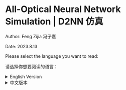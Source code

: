 # All-Optical Neural Network Simulation | D2NN 仿真

Author: Feng Zijia 冯子嘉

Date: 2023.8.13

Please select the language you want to read:

请选择你想要阅读的语言：

<details>
    <summary>English Version</summary>

## Running Instructions

File Descriptions:

This project implements a simulation of an all-optical neural network, achieving up to 97% accuracy on MNIST (of course, with a nonlinear that is impossible in reality).

The train folder is used for training, and the predict folder for prediction.

This document details the principles and implementation process. It is recommended to read the project documentation before accessing the train and predict folders. The source code involved in the project documentation is mainly contained in the train folder.

Both train and predict folders contain a README.txt file, which should be read before running the files. Be sure to read README.txt before running train. Please, be sure to read it, please be sure to read it, please be sure to read it.

The preprocessing method is in the train folder's torch_prepro.py file. If you encounter any problems with preprocessing or any step of the running, feel free to click on issue to provide feedback OR contact the author.

Literature is the references for this project, which can be compared with the references at the end of the project document.

## Project Introduction

The architecture of classical neural networks is well-known. Neural networks are mostly trained and inferred on GPU platforms. In the paper by Lin etc., they proposed a novel neural network architecture based on light diffraction and phase modulation, $D^2NN$ (Deep Diffractive Neural Network). [^1](#reference) All-optical neural networks have unique advantages in inference tasks, including **low energy consumption and near-light speed**. [^3](#reference)

This project uses `Python + Pytorch` to simulate all-optical neural networks and applies it to MNIST handwritten digit recognition, achieving an accuracy of $93.5\%$, which is higher than the $91.75\%$ in the original paper. The project continues to explore methods to improve the model architecture, achieving a simulation accuracy of $96.5\%$ after introducing relevant improvements.

This project mainly refers to the paper [All-optical machine learning using diffractive deep neural networks](https://www.science.org/doi/10.1126/science.aat8084). Please refer to the source folder for preprocessing and training code, and the model folder for prediction.

## Basic Principles

The basic architecture of the network consists of three types of `layers`: the propagation layer `propagation_layer` that manages the spatial free propagation of light waves, the modulation layer `modulation_layer` that modulates the phase and amplitude of light, and the imaging layer `imaging_layer` that finally performs prediction.

The training process is divided into forward propagation and backpropagation, while the inference process can be completed by forward propagation alone.

### Forward Propagation

In forward propagation, the network completely simulates the physical propagation of light.

Initially, a beam of coherent light is directed into a hollowed-out digit to obtain the incident light field (input plane), followed by light propagation in free space, determined by Fresnel diffraction. Phase and amplitude modulation pieces (L1, L2...) are added at equal intervals during light propagation. The final imaging screen contains ten squares, each representing a digit, and the square with the highest light intensity is the prediction result of the all-optical neural network.

The architecture is displayed in the following diagram[^1](#paper):

![network](./support_images/network_fram.png)

The final effect is shown below.

| ![Incident light field](./support_images/sample_ex.png) | ![Imaging light intensity](./support_images/intensity_0.png) |
|:---:|:---:|
| Incident light field distribution | Imaging light intensity distribution |

It can be seen that the light intensity in the first square is significantly higher than the other squares, thus 0 is the prediction result of this neural network.

### Backpropagation

The phase and amplitude modulation pieces in the `modulation_layer` are the only learnable parameters in the network, controlling light propagation. Their update is completed using the gradient descent method. The final modulation pieces are shown below:

| ![Phase modulation](./support_images/optical_layers.7.phase_values.png) | ![Amplitude modulation](./support_images/optical_layers.7.amplitude_values.png) |
|:---:|:---:|
| Phase modulation | Amplitude modulation |

## Environmental Configuration

Use vscode ssh to connect to the Jingyi Science Association server for training.

Software environment: `torch '2.0.1+cu117' + numpy '1.23.5'`

Hardware environment: `NVIDIA GeForce RTX 3090` (Jingyi Science Association server)

Dataset: MNIST handwritten digit recognition

## Code Implementation

### OpticalNetwork

Related code is in `train.py`, `onn_am.py`, and `layer_show.py`. The first code is the core training code, the second code only contains the optical network, and the third code displays the work of the propagation and modulation layers.

The author's own `OpticalNetwork` class inherits from `torch.nn`. Its implementation can be referred to separately in [onn_am.py](./support_images/onn_am.py). The class contains three layers: the propagation layer `propagation_layer`, the modulation layer `modulation_layer`, and the imaging layer `imaging_layer`.

`propagation_layer` simulates the change in the light field before and after light propagates a certain distance z in free space. The author uses the Fresnel transfer function (Transmittive Function, TF) method, referring to [Computational Fourier Optics](https://www.spiedigitallibrary.org/ebooks/TT/Computational-Fourier-Optics-A-MATLAB-Tutorial/eISBN-9780819482051/10.1117/3.858456?SSO=1) to complete the `propTF()` function. The result after a propagation layer is shown below.

![diff](./support_images/ori_and_diff.png)

It can be seen that the convolution effect of free space propagation causes some blurring of the image.

The Fresnel transfer function method can retain second-order small quantities under the paraxial approximation using the angular spectrum method. Its principle is detailed in [Goodman: Introduction to Fourier Optics, Edition 4th](https://www.semanticscholar.org/paper/Introduction-to-Fourier-optics-Goodman/5e3eb22c476b889eecbb380d012231d819edf156). Its implementation is detailed in the training code `train.py`.

`modulation_layer` mainly introduces phase and amplitude modulation pieces. The modulation pieces have the same size as the sampling space. As the only adjustable parameter layer, the phase and amplitude modulation parameters can be directly called using `loss.backward()` for calculation and `optimizer.step()` for updates.

Below is the light intensity distribution after random phase modulation and propagation over distance $z$.

![mod](./support_images/disp_mo.png)

`imaging_layer` completes the tasks of imaging and output. After calculating the total light intensity, the `imaging_layer` will statistically analyze the light intensity in each square and normalize it, outputting a tensor of dim = 10, with the highest light intensity being the prediction result.

For example, in the lower right image, the corresponding tensor is:

0.1584, 0.1126, 0.1083, 0.1370, 0.1285, 0.8973, 0.1393, 0.1145, 0.2016, 0.1920


It is evident that `tensor[5]` has the largest value, thus 5 is our prediction result.

![Incident light field](./support_images/5.png)

It is particularly important to note: the normalization operation in `imaging_layer` cannot be completed in-place, otherwise gradient calculation will be erroneous. A new `value_` array must be defined and then returned.

The final model consists of

$\rm 5 \times propagation\_layer + 5 \times modulation\_layer + imaging\_layer$

The model's loss function uses `MSELoss()`, and the parameter initialization method selects `kaiming_uniform_` or `uniform_`, with `Adam` as the optimizer.

### Parameters

These are fixed parameters; only the parameters and their meanings are listed here, with the reasons for their selection discussed in "Reasons for Parameter Selection"

Optical parameters

```
M = N = 250 # sampling count on each axis
lmbda = 0.5e-6 # wavelength of coherent light
L = 0.2 # the area to be illuminated
w = 0.051 # the half-width of the light transmission area
z = 100 # the propagation distance in free space
```

When using the entire MNIST dataset for training, the neural network parameters are:
```
learning_rate = 0.003
epochs = 6
batch_size = 128
```


### Data Preprocessing

The related code is in `prepro.py` and `prepro_label.py`. The core involves resizing the images to $(2w) \times (2w)$ and embedding them in an $L \times L$ square area. This generates all images as $M \times M$, unifying the shape of the incident light field. The before and after comparison is shown below.

![pre](./support_images/preprocessing.png)

Label preprocessing involves expanding a number into a dim = 10 array. If label = $i$, then generate the unit vector $e_{i+1}$.

After preprocessing, save as an npy file for easy transfer and reading on different devices.

### Data Reading

Small batch data reading can be directly completed through `np.load()`, but the training data of MNIST exceeds the GPU memory limit, so it must be completed through dataloader. Specific code refer to `train.py` or `train_am.py`.

## Model Performance and Analysis

### Training Performance

The following results did not include amplitude modulation, only phase modulation. The results with amplitude modulation will be discussed in the next section "Model Optimization".

Initially, the author used the first $2\%$ of MNIST for training and testing, that is, $ \rm 1000 \times train + 200 \times validation + 200 \times test$.

If using params:

```
learning_rate = 0.003
epochs = 20
batch_size = 128
```

A training and testing session takes about 50s, which is convenient for parameter tuning. Below is one of the output results, with the weights saved to `weights_small.pt`

```
Using cuda device
Epoch [1/20], Training Loss: 0.1198, Training Accuracy: 70.10%,
...
Epoch [20/20], Training Loss: 0.0255, Training Accuracy: 95.90%,
Validation Loss: 0.0397, Validation Accuracy: 87.50%
Test Accuracy: 90.50%
```


On a small batch dataset, the author achieved a test accuracy of up to 92.5%. The average accuracy is about $91\%$

Later, the author used the entire MNIST for training and testing, that is, $ \rm 50000 \times train + 10000 \times validation + 10000 \times test$. Using parameters

```
learning_rate = 0.003
epochs = 6
batch_size = 128
```

A training and testing session takes about 40 minutes. Below is one of the output results, with the weights saved to `weights_large.pt`.

```
Epoch [6/6], Training Loss: 0.0243, Training Accuracy: 92.86%,
Validation Loss: 0.0225, Validation Accuracy: 93.64%
Test Accuracy: 92.65%
```


On a large batch dataset, the validation set accuracy exceeded $93.5%$, and the test set accuracy also exceeded $92.5\%$. Without amplitude modulation, the simulation result in the original paper was $91.75\%$. The results are close.

We list the `confusion_matrix` for both large batch data and small batch data for comparison.

|Large batch data|Small batch data|
|--|--|
|![conf_am](./support_images/confusion_matrix.png)|![conf](./support_images/confusion_matrix_small.png)|

### Result Display

We demonstrate the model's prediction performance by listing the normalized output results `output` and comparing the incident light field with the final imaging light intensity.

+ Without amplitude modulation

```
[0.1320, 0.1467, 0.2757, 0.6138, 0.3394, 0.4097, 0.3318, 0.1327, 0.2697, 0.1574]
```


![4](./support_images/3.png)

```
[[0.0817, 0.1322, 0.1069, 0.3428, 0.1222, 0.1302, 0.0683, 0.0961, 0.8899, 0.0956]]
```

![contra9](./support_images/8.png) 

+ With amplitude modulation:

```
[[0.0813, 0.1146, 0.2029, 0.3622, 0.7564, 0.1387, 0.0544, 0.0728, 0.2183, 0.4007]]
```


![am_9](./support_images/am_4.png)

[[0.0088, 0.0123, 0.0308, 0.0656, 0.1741, 0.0357, 0.0339, 0.3735, 0.0609, 0.9047]]


![7](./support_images/9.png)

Comparison images are generated in `predict.py` and `predict_am.py`.

## Running Guide

step1: Preprocessing

Run prepro.py & prepro_label.py to generate the preprocessed light field distribution and save it as an npy file. Be sure to modify the parameters according to the hints in the prepro.py file.

step2: Model Training

We provide two types of models here: large.py, large_am.py. The former only has phase modulation, while the latter introduces both amplitude and phase modulation. Change the filename to match the file name generated by prepro.py.

step3: Model Prediction

Run `predict.py` or `predict_am.py` according to the type of model trained in the previous step. Change line 157 in
`u0 = test_data_transposed[17]` to the data you want to run. This will generate the final comparison images, as shown in the previous section.

## Model Optimization

Here we mainly discuss the optimization of the model architecture, with the reasons for parameter choices detailed in the next chapter: Reasons for Selection. This section proposes four optimization methods: increasing the number of layers, adding amplitude modulation, introducing nonlinear activation functions, and changing the propagation distance.

Adjusting the architecture, all small batch data use parameters lr = 0.003, epoch = 20. Phase initialization uses a uniform distribution in $(0,4\pi)$. Large batch data all use parameters lr = 0.003, epoch = 6. Phase initialization uses a uniform distribution in $(0,4\pi)$

### Increasing Layer Count

The most obvious method in adjusting architecture is to increase the number of layers. The experimental results on small batch data are shown below:

|Number of layers|Accuracy|
|--|--|
|1|8.5%|
|2|63.5%|
|3|87.5%|
|4|89.0%|
|5|90.5%|
|8|92.0%|
|12|92.5%|

It is evident that increasing the number of layers can significantly improve accuracy, but in real life, this is more difficult to manufacture and use, and manufacturing process errors may increase. 5-8 layers should be a suitable and balanced choice.

### Adding Amplitude Modulation

Related code is in all files ending with `am`. All files ending with `am` represent `amplitude modulation`.

Secondly, amplitude modulation is added on top of phase modulation.

Below are the training results on the full MNIST set. Through comparison, adding amplitude modulation can significantly improve accuracy without adding much training time. However, it increases complexity in real-world applications.

||With amplitude modulation|Without amplitude modulation|
|--|--|--|
|test|93.4%|92.5%|
|validation|93.9%|93.5%|

```
Epoch [6/6], Training Loss: 0.0203, Training Accuracy: 93.64%,
Validation Loss: 0.0191, Validation Accuracy: 93.86%
Test Accuracy: 93.40%
```


|With amplitude modulation|Without amplitude modulation|
|--|--|
|![conf_am](./support_images/confusion_matrix_am.png)|![conf](./support_images/confusion_matrix.png)|

### Nonlinear Activation

Although the model naturally introduces certain nonlinear factors in the propagation process `propagation_layer`, the overall implementation still relies on linear superposition. Introducing a nonlinear activation function will positively impact the model. Therefore, this paper introduces a complex ReLU function `crelu`^6, adjusting the light field completed by `modulation`, ultimately achieving an accuracy of over $97\%$.

```python
def crelu(x):
    return torch.relu(x.real) + j * torch.relu(x.imag)
```

It is particularly noteworthy that introducing crelu may result in all imaging results being zero, which may cause problems in the normalization calculation of norm. At this time, we can solve this problem by giving norm a baseline. The code is detailed in large_relu.py, simply change norm to `norm_nonzero`.

||with relu|without relu|
|--|--|--|
|test|96.98%|92.5%|
|validaiton|97.01%|93.5%|

```
Epoch [6/6], Training Loss: 0.0046, Training Accuracy: 98.80%, 
Validation Loss: 0.0059, Validation Accuracy: 97.01%
Test Accuracy: 96.98%
```

It is worth noting that using csigmoid does not achieve similar effects. This indicates that applying sigmoid to complex values cannot be completed simply by applying it to the real and imaginary parts.

```
Epoch [1/6], Training Loss: 0.1367, Training Accuracy: 11.36%, 
Validation Loss: 0.1367, Validation Accuracy: 10.64%
```

The major disadvantage of this method is the difficulty of its physical implementation. Currently, it is difficult to find a suitable and convenient optical medium to introduce complex activation functions. $^3$

### Changing propagating distance

Related code is in `changez.py`.

This approach changes z, making z a learnable parameter. Testing on small batch data showed that using a high learning rate caused z to fluctuate dramatically, with accuracy fluctuating around 10%, as shown in the left image; whereas a low learning rate almost does not change z, as shown in the right image. Therefore, this modification was abandoned.

| ![20](./support_images/z_values1.png) | ![1](./support_images/z_values2.png) |
|:---:|:---:|
| lr = 20 | lr = 1 |

### Using Distributed Computing

Drawing from the method of shared weights and biases in convolutional neural networks, the implementation method in this project is to add several parallel connection layers. See `large_dn1n_final.py` for details.

This training is incredibly slow... It didn't finish after two runs. The effect was not very good, indicating that at this level of nonlinearity, we have reached the limit.

Illustration: (Referencing the Zhou etc. 2021 article, inspiration from reconfigurable ONN)

![](./support_images/paralle.png)

```
weights_large_dn1n_feature20.pt
Epoch [4/5], Training Loss: 0.0208, Training Accuracy: 93.37%,
Validation Loss: 0.0191, Validation Accuracy: 94.05%
Epoch [5/5], Training Loss: 0.0205, Training Accuracy: 93.73%,
Validation Loss: 0.0187, Validation Accuracy: 93.91%
Test Accuracy: 93.29%
```



Results:
|                   | validation set | test set |
| ----------------- | -------------- | -------- |
| 2 epoches + crelu | 96.95%         | 96.91%   |
| 5 epoches         | 93.91%         | 93.29%   |

### Switching Propagation Simulation Methods

Using the long-distance transmission correction method in `propagation_ASM.py`, training code in `provided_large.py`. The effect showed no significant difference.

### Incoherent Propagation

Prediction in `predict_inco.py`, where inco stands for incoherent.

Training in `large_inco.py`. Weights are also made public. Performance-wise, the best after incoherent was about 58%. According to Professor Lin Xing, this is because incoherent light does not have negative value operations.


## Reasons for Parameter Selection

### Optical Parameters

```
M = N = 250 # sampling count on each axis
lmbda = 0.5e-6 # wavelength of coherent light
L = 0.2 # the area to be illuminated
w = 0.051 # the half-width of the light transmission area
z = 100 # the propagation distance in free space
```


Parameter $w$ was predetermined, following the method in the Computational book, while the selection of $L$ is based on the Nyquist law. To simulate real optical conditions, we need to sample the light field properly. The required sampling range should be larger than the actual light field range, with the expansion ratio set as Q. The Fresnel number $N_F = w ^2 / (z \times \lambda)$ we combine with the diagram in Goodman: Introduction to Fourier Optics to choose Q slightly less than 2.

![sample](./support_images/sample.jpg)

Our selection of the $M$ parameter has some flaws; if a larger value was chosen, it might reduce aliasing more effectively. However, considering the training cost and preprocessing cost are proportional to $M ^ 2$, we use $M = 250$ for simulation, which is a compromise between efficiency and performance.

The choice of $z$ is based on preliminary propagation simulation experiments. The `propTF` method maintains higher clarity at smaller $z$, and $z = 100$ allows for some diffraction phenomena without causing the image to appear repetitive or widely blurred.

### Neural Network Parameters

Adjustment of neural network parameters mainly relies on experimental results.

It is particularly worth mentioning that the paper provided a $\rm batch\_size = 8$. However, when the author personally experimented with $\rm batch\_size = 8$, accuracy generally fluctuated around 80%, and this caused much frustration. Changing to 128 broke this limit and had a better effect.

`lr` should not be too high or too low. Under the condition of the full MNIST set, $\rm  test\_accuracy$ and $\rm validation\_accuracy $ are generally aligned, temporarily observing no overfitting phenomena, indicating that an `lr` of $0.003$ is relatively large, serving a certain regularizing function.

## Reference

<div id="paper"></div>

- [1] [Xing Lin et al., All-optical machine learning using diffractive deep neural networks. Science 361, 1004-1008 (2018). DOI:10.1126/science.aat8084](https://www.science.org/doi/10.1126/science.aat8084)

<div id="sup"></div>

- [2] [All-optical machine learning using diffractive deep neural networks: Materials and Methods](https://www.sciencemag.org/content/361/6406/1004/suppl/DC1)

<div id="inf"></div>

- [3] [Wetzstein, G., Ozcan, A., Gigan, S. et al. Inference in artificial intelligence with deep optics and photonics. Nature 588, 39–47 (2020).](https://doi.org/10.1038/s41586-020-2973-6)


<div id="computational"></div>

- [4]: [Computational Fourier Optics: A MATLAB tutorial](https://www.spiedigitallibrary.org/ebooks/TT/Computational-Fourier-Optics-A-MATLAB-Tutorial/eISBN-9780819482051/10.1117/3.858456?SSO=1)

<div id="goodman"></div>

- [5] [Goodman: Introduction to Fourier Optics, Edition 4th](https://www.semanticscholar.org/paper/Introduction-to-Fourier-optics-Goodman/5e3eb22c476b889eecbb380d012231d819edf156)

- [6] [Complex-valued convolutional neural networks for real-valued image classification](https://ieeexplore.ieee.org/abstract/document/7965936)

  </details>
  
  <details>
    <summary>中文版本</summary>
  
## 运行须知

文件说明：

本项目实现了全光神经网络的仿真，在 MNIST 上最高达到了 97% 的正确率（当然是加了一个现实中根本不可能实现的非线性）

train 文件夹用于训练，predict 用于预测。

本文档中详述了原理及实现过程，建议先阅读项目文档再点进 train 与 predict 文件夹。项目文档中涉及的源代码主要蕴含在 train 文件夹中。

train 与 predict 文件夹内均有 README.txt 文件，建议查看后运行文件。运行train之前请务必查看README.txt。请务必查看，请务必查看，请务必查看。

预处理的方法在train文件夹下的torch_prepro.py中。如果预处理或运行的任何一步遇到问题，欢迎点击issue反馈 OR 联系作者。

literature 是本项目的参考文献，可以对照项目文档最后的 reference 查看。

## 项目简介

经典神经网络的架构人们已经耳熟能详。神经网络多基于GPU平台进行训练和推断。在Lin etc.的论文中，他们提出了一种基于光的衍射与相位调制的新型神经网络架构 $D^2NN$ (Deep Diffractive Neural Network)。[<sup>1</sup>](#reference) 全光神经网络在推断任务（Inference task）中具有**低能耗、近光速**的独特优势。[<sup>3</sup>](#reference)

本项目使用 `Python + Pytorch` 对全光神经网络进行仿真，并应用于MNIST手写数字识别中，通过调参取得了 $93.5\%$ 的正确率，高于原始论文 $91.75\%$ 的结果。本项目继续探索了对模型架构的改进方法，在引入相关改进后取得了 $96.5\%$ 的仿真正确率。

本项目主要参考论文 [All-optical machine learning using diffractive deep neural networks](https://www.science.org/doi/10.1126/science.aat8084)。预处理及训练代码请参考 train 文件夹中的内容，预测请参考 predict 文件夹中的内容。

## 基本原理

该网络的基本架构由三种 `layer` 组成，分别为：主管光波的空间自由传播的传播层 `propagation_layer`、进行光的相位与振幅调制的调制层 `modulation_layer`、以及最终实现预测的成像层 `imaging_layer`。

训练过程分为前向传播与反向传播，推断过程前向传播即可完成。

### 前向传播

在前向传播中，该网络完整地模拟了光的物理传播过程。

首先由一束相干光打入镂空的数字获得入射光场(input plane)，接下来光在自由空间中传播，由菲涅尔衍射决定。在光传播的等间隔处加入了相位与振幅调制片(L1, L2...)。最后的成像屏中有十个方块，每个代表一个数字，squares中所获光强最大的一个即为全光神经网络的预测结果。

架构在下图中展现[<sup>1</sup>](#paper) ：

![network](./support_images/network_fram.png)

最终实现的效果如下所示。

| ![入射光场](./support_images/sample_ex.png) | ![成像光强](./support_images/intensity_0.png) |
|:---:|:---:|
| 入射光场分布 | 成像光强分布 |

可以看到第一个square中的光强明显大于其余几个方块，因此0即为该神经网络的预测结果。

### 反向传播

`modulation_layer` 中的相位与振幅调制片是网络中唯一的learnable parameter, 它们控制着光的传播。其更新使用梯度下降法完成。最终的调制片示例如下：

| ![相位调制](./support_images/optical_layers.7.phase_values.png) | ![振幅调制](./support_images/optical_layers.7.amplitude_values.png) |
|:---:|:---:|
| 相位调制 | 振幅调制 |

## 环境配置

使用vscode ssh连接精仪科协服务器进行训练。

软件环境: `torch '2.0.1+cu117' + numpy '1.23.5'`

硬件环境: `NVIDIA GeForce RTX 3090`单卡。作者没有实现多卡联跑，有实现的同学特别欢迎联系作者！

数据集: MNIST 手写数字识别。

## 代码实现

### OpticalNetwork

本部分的相关代码在 `train.py`, `onn_am.py`, `layer_show.py`中。第一个代码是训练的核心代码，第二个代码只含有optical network，第三个代码展示了传播层和调制层的工作。

作者自己写的 `OpticalNetwork` 类继承自 `torch.nn`。其实现可以单独参照 [onn_am.py](./support_images/onn_am.py)。类中有三种层：传播层 `propagation_layer`、调制层 `modulation_layer` 和成像层 `imaging_layer`。

`propagation_layer` 模拟光在自由空间中传播一段距离 z 前后的光场变化。作者采用菲涅尔传递函数 (Transmittive Funtion, TF) 法，参照 [Computational Fourier Optics](https://www.spiedigitallibrary.org/ebooks/TT/Computational-Fourier-Optics-A-MATLAB-Tutorial/eISBN-9780819482051/10.1117/3.858456?SSO=1) 的实现完成 `propTF()` 函数。经过一个传播层的结果如下所示。

![diff](./support_images/ori_and_diff.png)

可以看到自由空间传播的卷积效果对图象造成了一定模糊。

菲涅尔传递函数方法可以用角谱法在傍轴近似下保留二阶小量得到。其原理详见 [Goodman: Introduction to Fourier Optics, Edition 4th](https://www.semanticscholar.org/paper/Introduction-to-Fourier-optics-Goodman/5e3eb22c476b889eecbb380d012231d819edf156)。其实现详见训练所用代码 `train.py`。

`modulation_layer` 主要引入相位和振幅调制片。调制片与采样空间有着同样的 size。作为唯一可调参数的layer，在定义完各个层之后，相位与振幅调制的参数可以直接调用 `loss.backward()` 完成计算，使用 `optimizer.step()` 完成更新。

以下是进行随机相位调制之后再传播 $z$ 距离的光强分布。

![mod](./support_images/disp_mo.png)

`imaging_layer` 完成成像和输出的任务。在计算总的光强后，`imaging_layer` 会对每一个方块中的光强大小进行统计并进行归一化，输出一个 dim = 10 的tensor，光强最大的即为预测结果。

举例而言，在下右图中，其对应的tensor为：

```
0.1584, 0.1126, 0.1083, 0.1370, 0.1285, 0.8973, 0.1393, 0.1145, 0.2016, 0.1920
```

可以明显看到 `tensor[5]` 的数值最大，因而5就是我们的预测结果。

![入射光场](./support_images/5.png) 

需要特别注意的是：`imaging_layer` 中归一化操作不能就地完成，否则梯度计算会出错，需要新定义一个 `value_` 数组再return。

最终的模型由

$\rm 5 \times propagation\_layer + 5 \times modulation\_layer + imaging\_layer$

组成。

模型的损失函数使用 `MSELoss()`，参数初始化方法选择 `kaiming_uniform_` 或`uniform_`，优化器选用 `Adam`。

### Parameters

这里是固定参数，此处只列出参数及其代表的含义，其选择原因见"参数的选择原因"

光学参数

```
M = N = 250     # sampling count on each axis
lmbda = 0.5e-6  # wavelength of coherent light
L = 0.2         # the area to be illuminated
w = 0.051       # the half-width of the light transmission area
z = 100         # the propagation distance in free space
```

在使用全部MNIST数据进行训练时的神经网络参数为：

```
learning_rate = 0.003
epochs = 6
batch_size = 128
```

### 数据预处理

预处理的相关代码在 `prepro.py`以及 `prepro_label.py` 中。其核心在于将图片重新采样，将其大小限制在 $(2w) \times (2w)$ 并嵌套在一个 $L \times L$ 的方形区域内。这样生成所有图片都是 $M \times M$ ，入射光场的形状得以统一。前后对比如下所示。

![pre](./support_images/preprocessing.png)

label的预处理在于把一个数字扩展成一个 dim = 10 的数组。若label = $i$, 则生成单位向量 $e_{i+1}$。

预处理完成后保存为npy文件，便于在不同设备上的转移与读取。

### 数据读取

小批量数据的读取可以直接通过 `np.load()` 完成，但MNIST的训练数据超出了GPU内存的限制，必须通过dataloader完成。具体代码参照 `train.py` or `train_am.py`。

## 模型表现及分析

### 训练表现

以下结果是没有加入振幅调制，只有振幅调制的结果。加入振幅调制的结果将在下一板块"模型调优"进行讨论。

笔者一开始使用MNIST的前 $2\%$ 进行训练与测试，也即 $ \rm 1000 \times train + 200 \times validation + 200 \times test$。

若使用参数

```
learning_rate = 0.003
epochs = 20
batch_size = 128
```

一次训练及测试所需的时间大约为50s，方便调参。以下是其中一次的输出结果，其权重保存到了`weights_small.pt`中

```
Using cuda device
Epoch [1/20], Training Loss: 0.1198, Training Accuracy: 70.10%, 
...
Epoch [20/20], Training Loss: 0.0255, Training Accuracy: 95.90%, 
Validation Loss: 0.0397, Validation Accuracy: 87.50%
Test Accuracy: 90.50%
```

在小批次数据集上，笔者在测试集上最高达到过92.5%的正确率。平均正确率约为 $91\%$

笔者后来使用MNIST的全部进行训练与测试，也即 $ \rm 50000 \times train + 10000 \times validation + 10000 \times test$。使用参数

```
learning_rate = 0.003
epochs = 6
batch_size = 128
```

一次训练及测试的结果大约为40min。以下是一次输出的结果，其权重保存到了`weights_large.pt`中。
```
Epoch [6/6], Training Loss: 0.0243, Training Accuracy: 92.86%, 
Validation Loss: 0.0225, Validation Accuracy: 93.64%
Test Accuracy: 92.65%
```

在大批次数据集上的结果，validation set中的正确率超过 $93.5%$, test set中正确率也超过了 $92.5\%$ 。不加入振幅调制，原始论文的仿真结果为 $91.75\%$。结果相近。

我们列出大批量数据和小批量数据的 `confusion_matrix` 以作对比。

|大批量数据|小批量数据|
|--|--|
|![conf_am](./support_images/confusion_matrix.png)|![conf](./support_images/confusion_matrix_small.png)|

### 结果展示

我们通过列出模型归一化之后的输出结果 `output` && 入射光场与最终成像光强的对比展示模型的预测表现。

+ 若没有振幅调制

```
[[0.1320, 0.1467, 0.2757, 0.6138, 0.3394, 0.4097, 0.3318, 0.1327, 0.2697, 0.1574]]
```

![4](./support_images/3.png)


```
[[0.0817, 0.1322, 0.1069, 0.3428, 0.1222, 0.1302, 0.0683, 0.0961, 0.8899, 0.0956]]
```
![contra9](./support_images/8.png) 

+ 若加入振幅调制：

```
[[0.0813, 0.1146, 0.2029, 0.3622, 0.7564, 0.1387, 0.0544, 0.0728, 0.2183, 0.4007]]
```

![am_9](./support_images/am_4.png)

```
[[0.0088, 0.0123, 0.0308, 0.0656, 0.1741, 0.0357, 0.0339, 0.3735, 0.0609, 0.9047]]
```

![7](./support_images/9.png)

对比图在 `predict.py` 与 `predict_am.py` 中生成。

## 运行指南

step1: 预处理

运行 prepro.py & prepro_label.py，生成预处理之后的光场分布并保存为npy文件。注意按照 prepro.py 文件中的提示修改参数。

step2: 模型训练

这里我们提供两种模型：large.py, large_am.py。前者只有相位调制，后者引入了振幅与相位调制。更改文件名与prepro.py中生成的文件名一致。

step3: 模型预测

根据上一步训练的模型种类运行 `predict.py` 或 `predict_am.py`。更改 line 157中的
`u0 = test_data_transposed[17]` 为你所想要运行的数据。将会生成最终的对比图，如上一板块所示

## 模型调优

这里我们主要讨论模型架构的优化，参数的优化详见下一章：选择依据。本版块提出四种优化方法：增加层数、加入振幅调制、增加非线性激活函数和改变传播距离。

调整架构，小批次数据全部采用参数lr = 0.003, epoch = 20. 相位初始化使用$(0,4\pi)$中的均匀分布。大批次数据全部采用参数lr = 0.003, epoch = 6. 相位初始化使用$(0,4\pi)$中的均匀分布

### 增加层数

调整架构中最显而易见的方法就是增加层数。在小批量数据上的实验结果如下所示：

|层数|正确率|
|--|--|
|1|8.5%|
|2|63.5%|
|3|87.5%|
|4|89.0%|
|5|90.5%|
|8|92.0%|
|12|92.5%|

可以发现增加层数可以显著增加正确率，但在现实生活中这样更难以制作投入使用，且制造工艺带来的误差可能会增加。5-8层应该是较为合适且折衷的选择。

### 加入振幅调制

相关代码在所有以 `am` 结尾的文件中。所有以 `am` 结尾的文件都代表着有 `amplitude modulation`。

其次是在相位调制之上加入振幅调制。

以下是在MNIST全集上的训练结果。经过对比，加入振幅调制可以较为显著地提高正确率，且没有增加很多训练时间。不过在现实应用中又增加了复杂度。

||有振幅调制|无振幅调制|
|--|--|--|
|test|93.4%|92.5%|
|validaiton|93.9%|93.5%|

```
Epoch [6/6], Training Loss: 0.0203, Training Accuracy: 93.64%, 
Validation Loss: 0.0191, Validation Accuracy: 93.86%
Test Accuracy: 93.40%
```

|有振幅调制|无振幅调制|
|--|--|
|![conf_am](./support_images/confusion_matrix_am.png)|![conf](./support_images/confusion_matrix.png)|

### 非线性激活

虽然本模型在传播过程 `propagation_layer` 中自然引入了一定的非线性因素，但整体实现仍然依赖线性叠加。引入非线性激活函数将对模型产生积极影响。因此本文引入complex ReLU function `crelu`$^6$，对完成 `modulation` 的光场进行调节，最终可以达到超过 $97\%$ 的正确率。

```python
def crelu(x):
    return torch.relu(x.real) + j * torch.relu(x.imag)
```

特别需要注意：引入 `crelu` 后可能使得最后imaging时结果通通为0，若加之以浮点误差则可能使得归一化中的范数计算 norm 出现问题。这时我们可以通过给 norm 一个底线来解决这一问题。代码详见 `large_relu.py`，将 `norm` 改为 `norm_nonzero` 即可。

```python
def norm_nonzero(x):
    # Add a small constant to ensure non-negativity and avoid numerical instability
    epsilon = 1e-10
    return torch.sqrt(torch.clamp(torch.dot(x, x), min=epsilon))
```

||引入relu|不引入relu|
|--|--|--|
|test|96.98%|92.5%|
|validaiton|97.01%|93.5%|

```
Epoch [6/6], Training Loss: 0.0046, Training Accuracy: 98.80%, 
Validation Loss: 0.0059, Validation Accuracy: 97.01%
Test Accuracy: 96.98%
```

值得记录的是，使用 `csigmoid` 并不能达到与之相仿佛的效果。说明 sigmoid 作用在complex value上不能通过简单地应用到实部与虚部来完成。

```
Epoch [1/6], Training Loss: 0.1367, Training Accuracy: 11.36%, 
Validation Loss: 0.1367, Validation Accuracy: 10.64%
```

这一方法的最大弊端在于其物理实现的困难。目前尚难以找到适合便捷地引入complex activation function的光学介质。$^3$

### 改变传播距离

相关代码在 `changez.py` 中。

该思路为改变z，使得z变成一个可以学习的参数。经过小批量数据上的测试，使用过大的学习率会导致z剧烈抖动，正确率在10%上下浮动，如左图；而学习率较小时z几乎不改变，如右图。因此这一改动被放弃。

| ![20](./support_images/z_values1.png) | ![1](./support_images/z_values2.png) |
|:---:|:---:|
| lr = 20 | lr = 1 |

### 使用分布式的计算方式

借鉴卷积神经网络共享权重和偏置的方式，结合到本项目中来的实现方式是增加几个平行的连接层。详情参见`large_dn1n_final.py`

这个训练实在是太慢了…跑了两次都没跑完。效果也没有太好，说明在该非线性度下，我们已经达到了极致。

示意图：（参照Zhou etc. 2021文章，reconfigurable ONN的灵感）

![](./support_images/paralle.png)

```
weights_large_dn1n_feature20.pt
Epoch [4/5], Training Loss: 0.0208, Training Accuracy: 93.37%, 
Validation Loss: 0.0191, Validation Accuracy: 94.05%
Epoch [5/5], Training Loss: 0.0205, Training Accuracy: 93.73%, 
Validation Loss: 0.0187, Validation Accuracy: 93.91%
Test Accuracy: 93.29%
```


结果：
|                   | validation set | test set |
| ----------------- | -------------- | -------- |
| 2 epoches + crelu | 96.95%         | 96.91%   |
| 5 epoches         | 93.91%         | 93.29%   |

### 更换一种传播的仿真方法

使用远距离传输修正的`propagation_ASM.py`中的方法，训练代码在`provided_large.py`中。效果没有显著差别。

### 非相干传播

预测在`predict_inco.py`中，其中inco代表incoherent，非相干。

训练在`large_inco.py`中。权重也都公开了。效果上，非相干最好之后58%左右。根据林星老师的看法，这是因为非相干光没有负值运算。


## 参数的选择依据

### 光学参数

```
M = N = 250     # sampling count on each axis
lmbda = 0.5e-6  # wavelength of coherent light
L = 0.2         # the area to be illuminated
w = 0.051       # the half-width of the light transmission area
z = 100         # the propagation distance in free space
```

参数 $w$ 事先确定，因袭 Computational 书中的选法，而 $L$ 的选择根据 Nyquist law 决定。要模拟现实光学条件，我们要对光场进行合适的采样。采样需要的范围要大于实际光场范围，其扩大的比值设为Q。菲涅尔数 $N_F = w ^2 / (z \times \lambda)$ 我们结合 Goodman: Introduction to Fourier Optics 中的图进行采样，选择Q略小于2。

![sample](./support_images/sample.jpg)

这边我们的 $M$ 参数的选择有一定瑕疵，如果选的较大一些应该可以更大程度减少混叠 (aliasing) 效果应该更好。但考虑到训练成本、预处理成本均正比于 $M ^ 2$，这里我们使用 $M = 250$ 进行仿真，属于效率与性能的折衷之选。

参数 $z$ 选择是依据前期的传播仿真实验而定。`propTF` 方法在较小的 $z$ 时有较高的清晰度，$z = 100$ 使得有一定衍射现象的同时不至于使得图象出现重复或大范围的模糊。

### 神经网络参数

神经网络参数的调整主要依赖实验结果。

特别值得一提的是，论文中给出的 $\rm batch\_size = 8$。但作者亲身实践 $\rm batch\_size = 8$ 的时候正确率普遍在 80% 上下浮动，并因为这个苦恼许久。在改为128可以突破这一界限，具有较好的效果。

`lr` 不宜过高或过低。在MNIST全集的条件下，$\rm  test\_accuracy$ 与 $\rm validation\_accuracy $ 基本持平，暂时没有观察到过拟合的现象，说明 $0.003$ 的 `lr` 本身相对较大，起到了一定规范化的作用。

## Reference

<div id="paper"></div>

- [1] [Xing Lin et al. ,All-optical machine learning using diffractive deep neural networks.Science361,1004-1008(2018).DOI:10.1126/science.aat8084](https://www.science.org/doi/10.1126/science.aat8084)

<div id="sup"></div>

- [2] [All-optical machine learning using diffractive deep neural networks: Materials and Methods](https://www.sciencemag.org/content/361/6406/1004/suppl/DC1)

<div id="inf"></div>

- [3] [Wetzstein, G., Ozcan, A., Gigan, S. et al. Inference in artificial intelligence with deep optics and photonics. Nature 588, 39–47 (2020).](https://doi.org/10.1038/s41586-020-2973-6)


<div id="computational"></div>

- [4]: [Computational Fourier Optics: A MATLAB tutorial](https://www.spiedigitallibrary.org/ebooks/TT/Computational-Fourier-Optics-A-MATLAB-Tutorial/eISBN-9780819482051/10.1117/3.858456?SSO=1)

<div id="goodman"></div>

- [5] [Goodman: Introduction to Fourier Optics, Edition 4th](https://www.semanticscholar.org/paper/Introduction-to-Fourier-optics-Goodman/5e3eb22c476b889eecbb380d012231d819edf156)

- [6] [Complex-valued convolutional neural networks for real-valued image classification](https://ieeexplore.ieee.org/abstract/document/7965936)


  </details>
  

